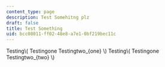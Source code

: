 ```yaml
---
content_type: page
description: Test Somehitng plz
draft: false
title: Test Something
uid: bcc08011-ff02-48e8-a7e1-0bf219bec11c
---
```

Testing\\( Testingone Testingtwo_{one} \\) Testing\\( Testingone Testingtwo_{two} \\)